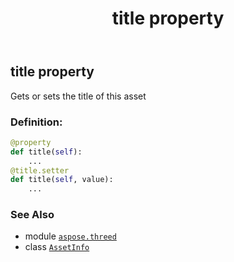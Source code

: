 ﻿---
title: title property
second_title: Aspose.3D for Python via .NET API References
description: 
type: docs
weight: 240
url: /aspose.threed/assetinfo/title/
is_root: false
---

## title property


Gets or sets the title of this asset
### Definition:
```python
@property
def title(self):
    ...
@title.setter
def title(self, value):
    ...
```

### See Also
* module [`aspose.threed`](../../)
* class [`AssetInfo`](/3d/python-net/aspose.threed/assetinfo)
